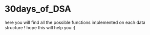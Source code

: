 # 30days_of_DSA
here you will find all the possible functions implemented on each data structure ! hope this will help you :)
